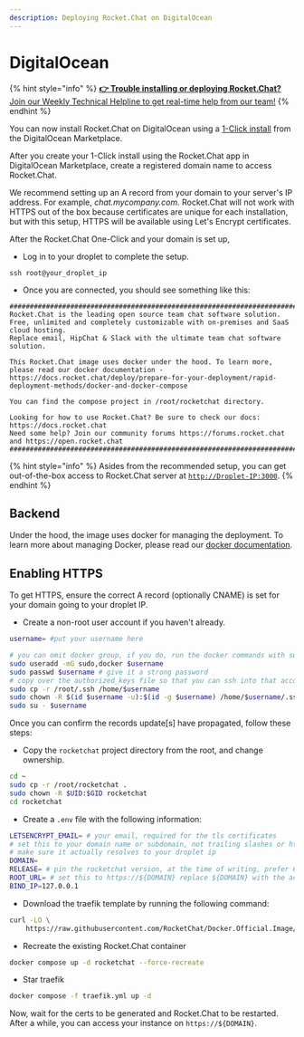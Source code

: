 ```yaml
---
description: Deploying Rocket.Chat on DigitalOcean
---
```


# DigitalOcean

{% hint style="info" %}
[**👉 Trouble installing or deploying Rocket.Chat?** Join our Weekly Technical Helpline to get real-time help from our team!](https://app.livestorm.co/rocket-chat/rocketchats-weekly-technical-helpline?type=detailed)
{% endhint %}

You can now install Rocket.Chat on DigitalOcean using a [1-Click install](https://marketplace.digitalocean.com/apps/rocket-chat?action=deploy\&refcode=1940fe28bd31) from the DigitalOcean Marketplace.

After you create your 1-Click install using the Rocket.Chat app in DigitalOcean Marketplace, create a registered domain name to access Rocket.Chat.&#x20;

We recommend setting up an A record from your domain to your server's IP address. For example, _chat.mycompany.com._ Rocket.Chat will not work with HTTPS out of the box because certificates are unique for each installation, but with this setup, HTTPS will be available using Let's Encrypt certificates.

After the Rocket.Chat One-Click and your domain is set up,

* Log in to your droplet to complete the setup.

```
ssh root@your_droplet_ip
```

* Once you are connected, you should see something like this:

```
##################################################################################################################################################################
Rocket.Chat is the leading open source team chat software solution. Free, unlimited and completely customizable with on-premises and SaaS cloud hosting.
Replace email, HipChat & Slack with the ultimate team chat software solution.

This Rocket.Chat image uses docker under the hood. To learn more, please read our docker documentation - https://docs.rocket.chat/deploy/prepare-for-your-deployment/rapid-deployment-methods/docker-and-docker-compose

You can find the compose project in /root/rocketchat directory.
  
Looking for how to use Rocket.Chat? Be sure to check our docs: https://docs.rocket.chat
Need some help? Join our community forums https://forums.rocket.chat and https://open.rocket.chat
##################################################################################################################################################################
```

{% hint style="info" %}
Asides from the recommended setup, you can get out-of-the-box access to Rocket.Chat server at  [`http://Droplet-IP:3000`](http://droplet-ip:3000).
{% endhint %}

## Backend

Under the hood, the image uses docker for managing the deployment. To learn more about managing Docker, please read our [docker documentation](../rapid-deployment-methods/docker-and-docker-compose/).&#x20;

## Enabling HTTPS

To get HTTPS, ensure the correct A record (optionally CNAME) is set for your domain going to your droplet IP.

* Create a non-root user account if you haven't already.

```bash
username= #put your username here
```

```bash
# you can omit docker group, if you do, run the docker commands with sudo
sudo useradd -mG sudo,docker $username
sudo passwd $username # give it a strong password
# copy over the authorized_keys file so that you can ssh into that account directly
sudo cp -r /root/.ssh /home/$username
sudo chown -R $(id $username -u):$(id -g $username) /home/$username/.ssh
sudo su - $username
```

Once you can confirm the records update\[s] have propagated, follow these steps:

* Copy the `rocketchat` project directory from the root, and change ownership.

```bash
cd ~
sudo cp -r /root/rocketchat .
sudo chown -R $UID:$GID rocketchat
cd rocketchat
```

* Create a `.env` file with the following information:

```bash
LETSENCRYPT_EMAIL= # your email, required for the tls certificates
# set this to your domain name or subdomain, not trailing slashes or https://, just the domain
# make sure it actually resolves to your droplet ip
DOMAIN= 
RELEASE= # pin the rocketchat version, at the time of writing, prefer 6.0.0
ROOT_URL= # set this to https://${DOMAIN} replace ${DOMAIN} with the actual domain
BIND_IP=127.0.0.1

```

* Download the traefik template by running the following command:

```bash
curl -LO \
    https://raw.githubusercontent.com/RocketChat/Docker.Official.Image/master/traefik.yml
```

* Recreate the existing Rocket.Chat container

```bash
docker compose up -d rocketchat --force-recreate
```

* Star traefik

```bash
docker compose -f traefik.yml up -d
```

Now, wait for the certs to be generated and Rocket.Chat to be restarted. After a while, you can access your instance on `https://${DOMAIN}`.
